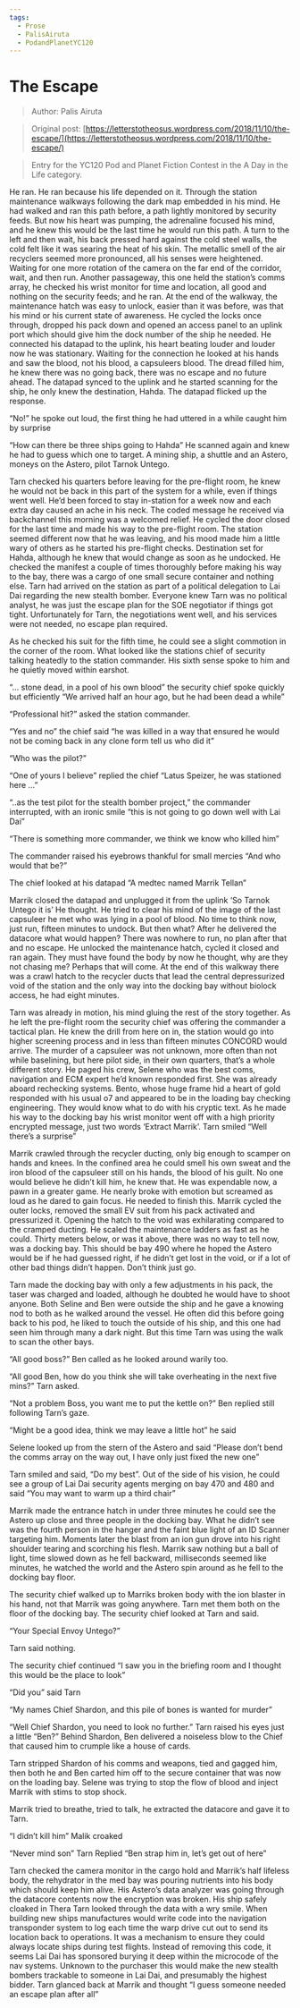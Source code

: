 ```yaml
---
tags:
  - Prose
  - PalisAiruta
  - PodandPlanetYC120
---
```


# The Escape

> Author: Palis Airuta

> Original post: [https://letterstotheosus.wordpress.com/2018/11/10/the-escape/](https://letterstotheosus.wordpress.com/2018/11/10/the-escape/)

> Entry for the YC120 Pod and Planet Fiction Contest in the A Day in the Life category.


He ran. He ran because his life depended on it. Through the station maintenance walkways following the dark map embedded in his mind. He had walked and ran this path before, a path lightly monitored by security feeds. But now his heart was pumping, the adrenaline focused his mind, and he knew this would be the last time he would run this path. A turn to the left and then wait, his back pressed hard against the cold steel walls, the cold felt like it was searing the heat of his skin. The metallic smell of the air recyclers seemed more pronounced, all his senses were heightened. Waiting for one more rotation of the camera on the far end of the corridor, wait, and then run. Another passageway, this one held the station’s comms array, he checked his wrist monitor for time and location, all good and nothing on the security feeds; and he ran. At the end of the walkway, the maintenance hatch was easy to unlock, easier than it was before, was that his mind or his current state of awareness. He cycled the locks once through, dropped his pack down and opened an access panel to an uplink port which should give him the dock number of the ship he needed. He connected his datapad to the uplink, his heart beating louder and louder now he was stationary. Waiting for the connection he looked at his hands and saw the blood, not his blood, a capsuleers blood. The dread filled him, he knew there was no going back, there was no escape and no future ahead. The datapad synced to the uplink and he started scanning for the ship, he only knew the destination, Hahda. The datapad flicked up the response.

“No!” he spoke out loud, the first thing he had uttered in a while caught him by surprise

“How can there be three ships going to Hahda” He scanned again and knew he had to guess which one to target. A mining ship, a shuttle and an Astero, moneys on the Astero, pilot Tarnok Untego.

Tarn checked his quarters before leaving for the pre-flight room, he knew he would not be back in this part of the system for a while, even if things went well. He’d been forced to stay in-station for a week now and each extra day caused an ache in his neck. The coded message he received via backchannel this morning was a welcomed relief. He cycled the door closed for the last time and made his way to the pre-flight room. The station seemed different now that he was leaving, and his mood made him a little wary of others as he started his pre-flight checks. Destination set for Hahda, although he knew that would change as soon as he undocked. He checked the manifest a couple of times thoroughly before making his way to the bay, there was a cargo of one small secure container and nothing else. Tarn had arrived on the station as part of a political delegation to Lai Dai regarding the new stealth bomber. Everyone knew Tarn was no political analyst, he was just the escape plan for the SOE negotiator if things got tight. Unfortunately for Tarn, the negotiations went well, and his services were not needed, no escape plan required.

As he checked his suit for the fifth time, he could see a slight commotion in the corner of the room. What looked like the stations chief of security talking heatedly to the station commander. His sixth sense spoke to him and he quietly moved within earshot.

“… stone dead, in a pool of his own blood” the security chief spoke quickly but efficiently “We arrived half an hour ago, but he had been dead a while”

“Professional hit?” asked the station commander.

“Yes and no” the chief said “he was killed in a way that ensured he would not be coming back in any clone form tell us who did it”

“Who was the pilot?”

“One of yours I believe” replied the chief “Latus Speizer, he was stationed here …”

“..as the test pilot for the stealth bomber project,” the commander interrupted, with an ironic smile “this is not going to go down well with Lai Dai”

“There is something more commander, we think we know who killed him”

The commander raised his eyebrows thankful for small mercies “And who would that be?”

The chief looked at his datapad “A medtec named Marrik Tellan”

Marrik closed the datapad and unplugged it from the uplink ‘So Tarnok Untego it is’ He thought. He tried to clear his mind of the image of the last capsuleer he met who was lying in a pool of blood. No time to think now, just run, fifteen minutes to undock. But then what? After he delivered the datacore what would happen? There was nowhere to run, no plan after that and no escape. He unlocked the maintenance hatch, cycled it closed and ran again. They must have found the body by now he thought, why are they not chasing me? Perhaps that will come. At the end of this walkway there was a crawl hatch to the recycler ducts that lead the central depressurized void of the station and the only way into the docking bay without biolock access, he had eight minutes.

Tarn was already in motion, his mind gluing the rest of the story together. As he left the pre-flight room the security chief was offering the commander a tactical plan. He knew the drill from here on in, the station would go into higher screening process and in less than fifteen minutes CONCORD would arrive. The murder of a capsuleer was not unknown, more often than not while baselining, but here pilot side, in their own quarters, that’s a whole different story. He paged his crew, Selene who was the best coms, navigation and ECM expert he’d known responded first. She was already aboard rechecking systems. Bento, whose huge frame hid a heart of gold responded with his usual o7 and appeared to be in the loading bay checking engineering. They would know what to do with his cryptic text. As he made his way to the docking bay his wrist monitor went off with a high priority encrypted message, just two words ‘Extract Marrik’. Tarn smiled “Well there’s a surprise”

Marrik crawled through the recycler ducting, only big enough to scamper on hands and knees. In the confined area he could smell his own sweat and the iron blood of the capsuleer still on his hands, the blood of his guilt. No one would believe he didn’t kill him, he knew that. He was expendable now, a pawn in a greater game. He nearly broke with emotion but screamed as loud as he dared to gain focus. He needed to finish this. Marrik cycled the outer locks, removed the small EV suit from his pack activated and pressurized it. Opening the hatch to the void was exhilarating compared to the cramped ducting. He scaled the maintenance ladders as fast as he could. Thirty meters below, or was it above, there was no way to tell now, was a docking bay. This should be bay 490 where he hoped the Astero would be if he had guessed right, if he didn’t get lost in the void, or if a lot of other bad things didn’t happen. Don’t think just go.

Tarn made the docking bay with only a few adjustments in his pack, the taser was charged and loaded, although he doubted he would have to shoot anyone. Both Seline and Ben were outside the ship and he gave a knowing nod to both as he walked around the vessel. He often did this before going back to his pod, he liked to touch the outside of his ship, and this one had seen him through many a dark night. But this time Tarn was using the walk to scan the other bays.

“All good boss?” Ben called as he looked around warily too.

“All good Ben, how do you think she will take overheating in the next five mins?” Tarn asked.

“Not a problem Boss, you want me to put the kettle on?” Ben replied still following Tarn’s gaze.

“Might be a good idea, think we may leave a little hot” he said

Selene looked up from the stern of the Astero and said “Please don’t bend the comms array on the way out, I have only just fixed the new one”

Tarn smiled and said, “Do my best”. Out of the side of his vision, he could see a group of Lai Dai security agents merging on bay 470 and 480 and said “You may want to warm up a third chair”

Marrik made the entrance hatch in under three minutes he could see the Astero up close and three people in the docking bay. What he didn’t see was the fourth person in the hanger and the faint blue light of an ID Scanner targeting him. Moments later the blast from an ion gun drove into his right shoulder tearing and scorching his flesh. Marrik saw nothing but a ball of light, time slowed down as he fell backward, milliseconds seemed like minutes, he watched the world and the Astero spin around as he fell to the docking bay floor.

The security chief walked up to Marriks broken body with the ion blaster in his hand, not that Marrik was going anywhere. Tarn met them both on the floor of the docking bay. The security chief looked at Tarn and said.

“Your Special Envoy Untego?”

Tarn said nothing.

The security chief continued “I saw you in the briefing room and I thought this would be the place to look”

“Did you” said Tarn

“My names Chief Shardon, and this pile of bones is wanted for murder”

“Well Chief Shardon, you need to look no further.” Tarn raised his eyes just a little “Ben?” Behind Shardon, Ben delivered a noiseless blow to the Chief that caused him to crumple like a house of cards.

Tarn stripped Shardon of his comms and weapons, tied and gagged him, then both he and Ben carted him off to the secure container that was now on the loading bay. Selene was trying to stop the flow of blood and inject Marrik with stims to stop shock.

Marrik tried to breathe, tried to talk, he extracted the datacore and gave it to Tarn.

“I didn’t kill him” Malik croaked

“Never mind son” Tarn Replied “Ben strap him in, let’s get out of here”

Tarn checked the camera monitor in the cargo hold and Marrik’s half lifeless body, the rehydrator in the med bay was pouring nutrients into his body which should keep him alive. His Astero’s data analyzer was going through the datacore contents now the encryption was broken. His ship safely cloaked in Thera Tarn looked through the data with a wry smile. When building new ships manufactures would write code into the navigation transponder system to log each time the warp drive cut out to send its location back to operations. It was a mechanism to ensure they could always locate ships during test flights. Instead of removing this code, it seems Lai Dai has sponsored burying it deep within the microcode of the nav systems. Unknown to the purchaser this would make the new stealth bombers trackable to someone in Lai Dai, and presumably the highest bidder. Tarn glanced back at Marrik and thought “I guess someone needed an escape plan after all”